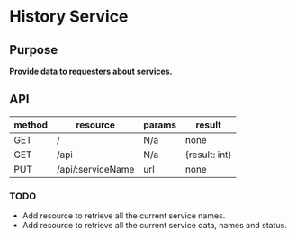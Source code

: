 # History Service

## Purpose
**Provide data to requesters about services.**

## API
| method 	| resource 			| params 	| result 		|
| ---		| ---				| ---		| ---			|
| GET 		| /					| N/a 		| none 			|
| GET 		| /api 				| N/a 		| {result: int} |
| PUT		| /api/:serviceName | url 		| none || 400	|

### TODO
* Add resource to retrieve all the current service names.
* Add resource to retrieve all the current service data, names and status.
